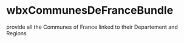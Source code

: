 wbxCommunesDeFranceBundle
=========================

provide all the Communes of France linked to their Departement and Regions
